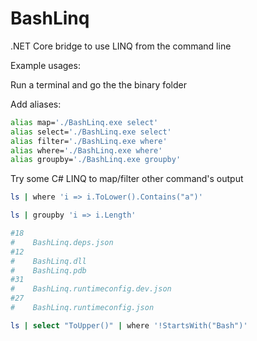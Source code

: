 # BashLinq
.NET Core bridge to use LINQ from the command line

Example usages:

Run a terminal and go the the binary folder

Add aliases: 

```bash
alias map='./BashLinq.exe select'
alias select='./BashLinq.exe select'
alias filter='./BashLinq.exe where'
alias where='./BashLinq.exe where'
alias groupby='./BashLinq.exe groupby'
```

Try some C# LINQ to map/filter other command's output

```bash
ls | where 'i => i.ToLower().Contains("a")'

ls | groupby 'i => i.Length'

#18
#    BashLinq.deps.json
#12
#    BashLinq.dll
#    BashLinq.pdb
#31
#    BashLinq.runtimeconfig.dev.json
#27
#    BashLinq.runtimeconfig.json

ls | select "ToUpper()" | where '!StartsWith("Bash")'
```